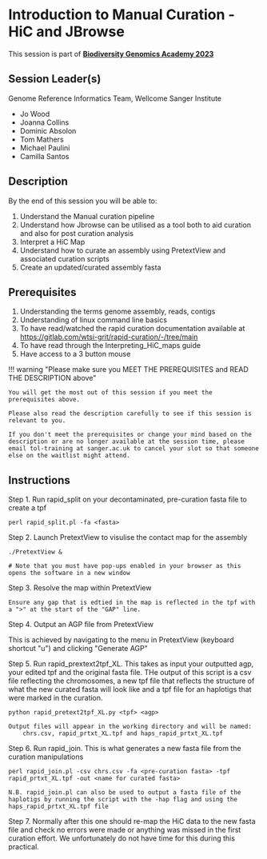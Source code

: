 # Introduction to Manual Curation - HiC and JBrowse

This session is part of [**Biodiversity Genomics Academy 2023**](https://BGA23.org)

## Session Leader(s)

Genome Reference Informatics Team, Wellcome Sanger Institute

- Jo Wood
- Joanna Collins
- Dominic Absolon
- Tom Mathers
- Michael Paulini
- Camilla Santos

## Description

By the end of this session you will be able to:

1. Understand the Manual curation pipeline
2. Understand how Jbrowse can be utilised as a tool both to  aid curation and also for post curation analysis
3. Interpret a HiC Map
4. Understand how to curate an assembly using PretextView and associated curation scripts
5. Create an updated/curated assembly fasta

## Prerequisites

1. Understanding the terms genome assembly, reads, contigs
2. Understanding of linux command line basics
3. To have read/watched the rapid curation documentation available at <https://gitlab.com/wtsi-grit/rapid-curation/-/tree/main>
4. To have read through the Interpreting_HiC_maps guide
5. Have access to a 3 button mouse

!!! warning "Please make sure you MEET THE PREREQUISITES and READ THE DESCRIPTION above"

    You will get the most out of this session if you meet the prerequisites above.

    Please also read the description carefully to see if this session is relevant to you.
    
    If you don't meet the prerequisites or change your mind based on the description or are no longer available at the session time, please email tol-training at sanger.ac.uk to cancel your slot so that someone else on the waitlist might attend.


## Instructions

Step 1. Run rapid_split on your decontaminated, pre-curation fasta file to create a tpf

    perl rapid_split.pl -fa <fasta>

Step 2. Launch PretextView to visulise the contact map for the assembly

    ./PretextView &

    # Note that you must have pop-ups enabled in your browser as this opens the software in a new window

Step 3. Resolve the map within PretextView
    
    Ensure any gap that is edtied in the map is reflected in the tpf with a ">" at the start of the "GAP" line.

Step 4. Output an AGP file from PretextView

This is achieved by navigating to the menu in PretextView (keyboard shortcut "u") and clicking "Generate AGP" 

Step 5. Run rapid_prextext2tpf_XL. This takes as input your outputted agp, your edited tpf and the original fasta file. THe output of this script is a csv file reflecting the chromosomes, a new tpf file that reflects the structure of what the new curated fasta will look like and a tpf file for an haplotigs that were marked in the curation.

    python rapid_pretext2tpf_XL.py <tpf> <agp>
    
    Output files will appear in the working directory and will be named: 
        chrs.csv, rapid_prtxt_XL.tpf and haps_rapid_prtxt_XL.tpf 

Step 6. Run rapid_join. This is what generates a new fasta file from the curation manipulations

    perl rapid_join.pl -csv chrs.csv -fa <pre-curation fasta> -tpf rapid_prtxt_XL.tpf -out <name for curated fasta> 

    N.B. rapid_join.pl can also be used to output a fasta file of the haplotigs by running the script with the -hap flag and using the haps_rapid_prtxt_XL.tpf file 

Step 7. Normally after this one should re-map the HiC data to the new fasta file and check no errors were made or anything was missed in the first curation effort. We unfortunately do not have time for this during this practical. 

